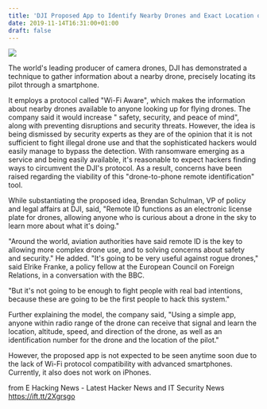 ```yaml
---
title: 'DJI Proposed App to Identify Nearby Drones and Exact Location of Pilots'
date: 2019-11-14T16:31:00+01:00
draft: false
---
```


[![](https://1.bp.blogspot.com/-PUCZt0hCu0M/Xc1wH-NqbrI/AAAAAAAABvA/bPdAqTiTG5ocGkeICiV-XEAsuUhRgfgDQCLcBGAsYHQ/s640/drone-1245980_960_720%2B%25281%2529.webp)](https://1.bp.blogspot.com/-PUCZt0hCu0M/Xc1wH-NqbrI/AAAAAAAABvA/bPdAqTiTG5ocGkeICiV-XEAsuUhRgfgDQCLcBGAsYHQ/s1600/drone-1245980_960_720%2B%25281%2529.webp)

  
The world's leading producer of camera drones, DJI has demonstrated a technique to gather information about a nearby drone, precisely locating its pilot through a smartphone.  
  
It employs a protocol called "Wi-Fi Aware", which makes the information about nearby drones available to anyone looking up for flying drones. The company said it would increase " safety, security, and peace of mind", along with preventing disruptions and security threats. However, the idea is being dismissed by security experts as they are of the opinion that it is not sufficient to fight illegal drone use and that the sophisticated hackers would easily manage to bypass the detection. With ransomware emerging as a service and being easily available, it's reasonable to expect hackers finding ways to circumvent the DJI's protocol. As a result, concerns have been raised regarding the viability of this "drone-to-phone remote identification" tool.  
  
While substantiating the proposed idea, Brendan Schulman, VP of policy and legal affairs at DJI, said, "Remote ID functions as an electronic license plate for drones, allowing anyone who is curious about a drone in the sky to learn more about what it's doing."  
  
"Around the world, aviation authorities have said remote ID is the key to allowing more complex drone use, and to solving concerns about safety and security." He added. "It's going to be very useful against rogue drones," said Elrike Franke, a policy fellow at the European Council on Foreign Relations, in a conversation with the BBC.  
  
"But it's not going to be enough to fight people with real bad intentions, because these are going to be the first people to hack this system."  
  
Further explaining the model, the company said, "Using a simple app, anyone within radio range of the drone can receive that signal and learn the location, altitude, speed, and direction of the drone, as well as an identification number for the drone and the location of the pilot."  
  
However, the proposed app is not expected to be seen anytime soon due to the lack of Wi-Fi protocol compatibility with advanced smartphones. Currently, it also does not work on iPhones.

  
  
from E Hacking News - Latest Hacker News and IT Security News https://ift.tt/2Xgrsgo